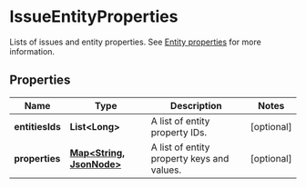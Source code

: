 

# IssueEntityProperties

Lists of issues and entity properties. See [Entity properties](https://developer.atlassian.com/cloud/jira/platform/jira-entity-properties/) for more information.
## Properties

Name | Type | Description | Notes
------------ | ------------- | ------------- | -------------
**entitiesIds** | **List&lt;Long&gt;** | A list of entity property IDs. |  [optional]
**properties** | [**Map&lt;String, JsonNode&gt;**](JsonNode.md) | A list of entity property keys and values. |  [optional]




